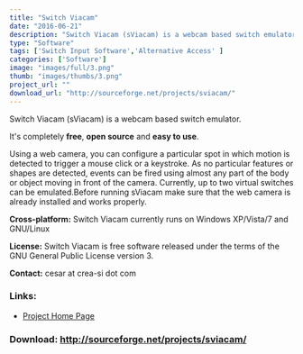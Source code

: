 ```yaml
---
title: "Switch Viacam"
date: "2016-06-21"
description: "Switch Viacam (sViacam) is a webcam based switch emulator. Using a web camera, you can configure a particular spot in which motion is detected to trigger a mouse click or a keystroke. As no particular features or shapes are detected, events can be fired using almost any part of the body or object moving in front of the camera. Currently, up to two virtual switches can be emulated. License: GPL v.3"
type: "Software"
tags: ['Switch Input Software','Alternative Access' ]
categories: ['Software']
image: "images/full/3.png"
thumb: "images/thumbs/3.png"
project_url: ""
download_url: "http://sourceforge.net/projects/sviacam/"
---
```

Switch Viacam (sViacam) is a webcam based switch emulator.

It's completely **free**, **open source** and **easy to use**.

Using a web camera, you can configure a particular spot in which motion is detected to trigger a mouse click or a keystroke. As no particular features or shapes are detected, events can be fired using almost any part of the body or object moving in front of the camera. Currently, up to two virtual switches can be emulated.Before running sViacam make sure that the web camera is already installed and works properly.

**Cross-platform:** Switch Viacam currently runs on Windows XP/Vista/7 and GNU/Linux

**License:** Switch Viacam is free software released under the terms of the GNU General Public License version 3.

**Contact:** cesar at crea-si dot com

### Links:
- <a href="http://sviacam.sourceforge.net/">Project Home Page</a>

### Download: http://sourceforge.net/projects/sviacam/ 